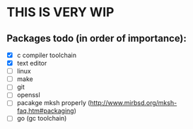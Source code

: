 # THIS IS VERY WIP

## Packages todo (in order of importance):
- [x] c compiler toolchain
- [x] text editor
- [ ] linux
- [ ] make
- [ ] git
- [ ] openssl
- [ ] pacakge mksh properly (http://www.mirbsd.org/mksh-faq.htm#packaging)
- [ ] go (gc toolchain)
